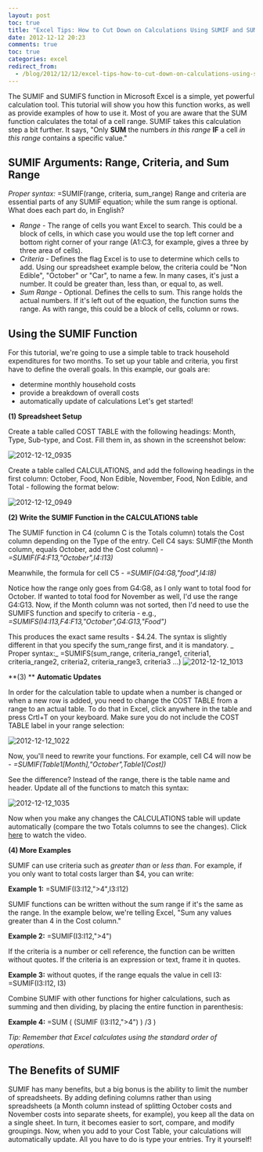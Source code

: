 ```yaml
---
layout: post
toc: true
title: "Excel Tips: How to Cut Down on Calculations Using SUMIF and SUMIFS"
date: 2012-12-12 20:23
comments: true
toc: true
categories: excel
redirect_from:
  - /blog/2012/12/12/excel-tips-how-to-cut-down-on-calculations-using-sumif-and-sumifs/
---
```


The SUMIF and SUMIFS function in Microsoft Excel is a simple, yet powerful calculation tool. This tutorial will show you how this function works, as well as provide examples of how to use it. Most of you are aware that the SUM function calculates the total of a cell range. SUMIF takes this calculation step a bit further. It says, "Only **SUM** the numbers _in this range_ **IF** a cell _in this range_ contains a specific value."

## **SUMIF Arguments: Range, Criteria, and Sum Range**
 _Proper syntax:_ =SUMIF(range, criteria, sum_range) Range and criteria are essential parts of any SUMIF equation; while the sum range is optional. What does each part do, in English?

*   *Range* - The range of cells you want Excel to search. This could be a block of cells, in which case you would use the top left corner and bottom right corner of your range (A1:C3, for example, gives a three by three area of cells).
*   *Criteria* - Defines the flag Excel is to use to determine which cells to add. Using our spreadsheet example below, the criteria could be "Non Edible", "October" or "Car", to name a few. In many cases, it's just a number. It could be greater than, less than, or equal to, as well.
*   *Sum Range* - Optional. Defines the cells to sum. This range holds the actual numbers. If it's left out of the equation, the function sums the range. As with range, this could be a block of cells, column or rows.

## **Using the SUMIF Function**
 For this tutorial, we're going to use a simple table to track household expenditures for two months. To set up your table and criteria, you first have to define the overall goals. In this example, our goals are:

*   determine monthly household costs
*   provide a breakdown of overall costs
*   automatically update of calculations Let's get started!

**(1) Spreadsheet Setup**

Create a table called COST TABLE with the following headings: Month, Type, Sub-type, and Cost. Fill them in, as shown in the screenshot below:

![2012-12-12_0935](http://www.backwardsteps.com/uploads/2012-12-12_0935.png)

Create a table called CALCULATIONS, and add the following headings in the first column: October, Food, Non Edible, November, Food, Non Edible, and Total  - following the format below:

![2012-12-12_0949](http://www.backwardsteps.com/uploads/2012-12-12_0949.png)

**(2) Write the SUMIF Function in the CALCULATIONS table**

The SUMIF function in C4 (column C is the Totals column) totals the Cost column depending on the Type of the entry. Cell C4 says: SUMIF(the Month column, equals October, add the Cost column) - _=SUMIF(F4:F13,"October",I4:I13)_

Meanwhile, the formula for cell C5 - _=SUMIF(G4:G8,"food",I4:I8)_

Notice how the range only goes from G4:G8, as I only want to total food for October. If wanted to total food for November as well, I'd use the range G4:G13. Now, if the Month column was not sorted, then I'd need to use the SUMIFS function and specify to criteria - e.g., _=SUMIFS(I4:I13,F4:F13,"October",G4:G13,"Food")_

This produces the exact same results - $4.24. The syntax is slightly different in that you specify the sum_range first, and it is mandatory. _ Proper syntax:_ =SUMIFS(sum_range, criteria_range1, criteria1, criteria_range2, criteria2, criteria_range3, criteria3 ...)
 ![2012-12-12_1013](http://www.backwardsteps.com/uploads/2012-12-12_1013.png)

**(3) ** **Automatic Updates**

In order for the calculation table to update when a number is changed or when a new row is added, you need to change the COST TABLE from a range to an actual table. To do that in Excel, click anywhere in the table and press Crtl+T on your keyboard. Make sure you do not include the COST TABLE label in your range selection:

![2012-12-12_1022](http://www.backwardsteps.com/uploads/2012-12-12_1022.png)

Now, you'll need to rewrite your functions. For example, cell C4 will now be - _=SUMIF(Table1[Month],"October",Table1[Cost])_

See the difference? Instead of the range, there is the table name and header. Update all of the functions to match this syntax:

![2012-12-12_1035](http://www.backwardsteps.com/uploads/2012-12-12_1035.png)

Now when you make any changes the CALCULATIONS table will update automatically (compare the two Totals columns to see the changes). Click [here](http://www.backwardsteps.com/uploads/sumif-sumifs.mp4) to watch the video.

**(4) More Examples**

SUMIF can use criteria such as _greater than_ or _less than_. For example, if you only want to total costs larger than $4, you can write:

**Example 1:** =SUMIF(I3:I12,"&gt;4",I3:I12)

SUMIF functions can be written without the sum range if it's the same as the range. In the example below, we're telling Excel, "Sum any values greater than 4 in the Cost column."

**Example 2:** =SUMIF(I3:I12,"&gt;4")

If the criteria is a number or cell reference, the function can be written without quotes. If the criteria is an expression or text, frame it in quotes.

**Example 3:** without quotes, if the range equals the value in cell I3: =SUMIF(I3:I12, I3)

Combine SUMIF with other functions for higher calculations, such as summing and then dividing, by placing the entire function in parenthesis:

**Example 4:** =SUM ( (SUMIF (I3:I12,"&gt;4") ) /3 )

_Tip: Remember that Excel calculates using the standard order of operations._

## **The Benefits of SUMIF**
 SUMIF has many benefits, but a big bonus is the ability to limit the number of spreadsheets. By adding defining columns rather than using spreadsheets (a Month column instead of splitting October costs and November costs into separate sheets, for example), you keep all the data on a single sheet. In turn, it becomes easier to sort, compare, and modify groupings. Now, when you add to your Cost Table, your calculations will automatically update. All you have to do is type your entries. Try it yourself!
